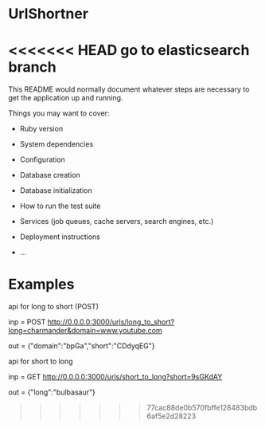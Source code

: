 # UrlShortner

<<<<<<< HEAD
go to elasticsearch branch
=======
This README would normally document whatever steps are necessary to get the
application up and running.

Things you may want to cover:

* Ruby version

* System dependencies

* Configuration

* Database creation

* Database initialization

* How to run the test suite

* Services (job queues, cache servers, search engines, etc.)

* Deployment instructions

* ...

# Examples

api for long to short (POST)

inp = POST  http://0.0.0.0:3000/urls/long_to_short?long=charmander&domain=www.youtube.com

out = {"domain":"bpGa","short":"CDdyqEG"}

api for short to long

inp = GET  http://0.0.0.0:3000/urls/short_to_long?short=9sGKdAY

out = {"long":"bulbasaur"}
>>>>>>> 77cac88de0b570fbffe128483bdb6af5e2d28223
